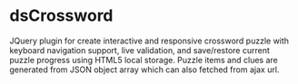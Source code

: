 # dsCrossword
JQuery plugin for create interactive and responsive crossword puzzle with keyboard navigation support, live validation, and save/restore current puzzle progress using HTML5 local storage. Puzzle items and clues are generated from JSON object array which can also fetched from ajax url.
